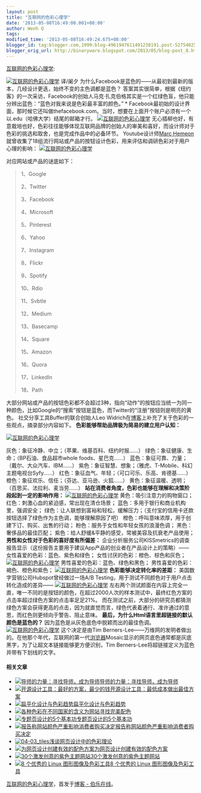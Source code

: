 ```yaml
---
layout: post
title: "互联网的色彩心理学"
date: '2013-05-08T16:49:00.001+08:00'
author: Wenh Q
tags:
modified_time: '2013-05-08T16:49:24.675+08:00'
blogger_id: tag:blogger.com,1999:blog-4961947611491238191.post-5275402585776452244
blogger_orig_url: http://binaryware.blogspot.com/2013/05/blog-post_8.html
---
```

[互联网的色彩心理学](http://blog.jobbole.com/39343/?utm_source=rss&utm_medium=rss&utm_campaign=%25e4%25ba%2592%25e8%2581%2594%25e7%25bd%2591%25e7%259a%2584%25e8%2589%25b2%25e5%25bd%25a9%25e5%25bf%2583%25e7%2590%2586%25e5%25ad%25a6):

[![互联网的色彩心理学](http://blog.jobbole.com/wp-content/uploads/2013/05/internet-color-psy-01.jpg "互联网的色彩心理学")](http://blog.jobbole.com/wp-content/uploads/2013/05/internet-color-psy-01.jpg "互联网的色彩心理学")
译/阑夕
为什么Facebook是蓝色的——从最初到最新的版本，几经设计更迭，始终不变的主色调都是蓝色？
答案其实很简单，根据《纽约客》的一次采访，Facebook的创始人马克·扎克伯格其实是一个红绿色盲，他只能分辨出蓝色：“蓝色对我来说是色彩最丰富的颜色。”
*
Facebook最初始的设计界面，那时候它还叫做thefacebook.com。当时，想要在上面开个账户必须有一个以.edu（哈佛大学）结尾的邮箱才行。
[![互联网的色彩心理学](http://blog.jobbole.com/wp-content/uploads/2013/05/internet-color-psy-02.jpg "互联网的色彩心理学")](http://blog.jobbole.com/wp-content/uploads/2013/05/internet-color-psy-02.jpg "互联网的色彩心理学")
无心插柳也好，有意栽培也好，色彩往往能够体现互联网品牌的创始人的审美和喜好，而设计师对于色彩的挑选和取舍，也是完成作品中的必备环节。
Youtube设计师[Marc
Hemeon](https://medium.com/design-ux/77eb4f9a439d)就曾收集了18组流行网站或产品的按钮设计色彩，用来评估和调研色彩对于用户心理的影响：
[![互联网的色彩心理学](http://blog.jobbole.com/wp-content/uploads/2013/05/internet-color-psy-03.png "互联网的色彩心理学")](http://blog.jobbole.com/wp-content/uploads/2013/05/internet-color-psy-03.png "互联网的色彩心理学")

对应网站或产品的谜底如下：

> 1、Google
>
> 2、Twitter
>
> 3、Facebook
>
> 4、Microsoft
>
> 5、Pinterest
>
> 6、Yahoo
>
> 7、Instagram
>
> 8、Flickr
>
> 9、Spotify
>
> 10、Rdio
>
> 11、Svbtle
>
> 12、Medium
>
> 13、Basecamp
>
> 14、Square
>
> 15、Amazon
>
> 16、Quora
>
> 17、LinkedIn
>
> 18、Path

大部分网站或产品的按钮色彩都不会超过3种，指向“动作”的按钮应当统一为同一种颜色，比如Google的“搜索”按钮是蓝色，而Twitter的“注册”按钮则是明亮的黄色。
社交分享工具Buffer的联合创始人Leo
Widrich在[博客](http://blog.bufferapp.com/the-science-of-colors-in-marketing-why-is-facebook-blue)上补充了关于色彩的一些观点，摘录部分内容如下。
**色彩能够帮助品牌极为简易的建立用户认知：**

[![互联网的色彩心理学](http://blog.jobbole.com/wp-content/uploads/2013/05/internet-color-psy-04.jpg "互联网的色彩心理学")](http://blog.jobbole.com/wp-content/uploads/2013/05/internet-color-psy-04.jpg "互联网的色彩心理学")

灰色：象征冷静、中立；（苹果、维基百科、纽约时报……）
绿色：象征健康、生命；（BP石油、食品超市whole foods、星巴克……）
蓝色：象征可靠、力量；（戴尔、大众汽车、IBM……）
紫色：象征智慧、想象；（雅虎、T-Mobile、科幻主题电视台Syfy……）
红色：象征血气、年轻；（可口可乐、乐高、肯德基……）
橙色：象征欢乐、信任；（芬达、亚马逊、火狐……）
黄色：象征温暖、透明；（百思买、法拉利、麦当劳……）
**站在消费者角度，色彩也能够在理解和决策阶段起到一定的影响作用：**
[![互联网的色彩心理学](http://blog.jobbole.com/wp-content/uploads/2013/05/internet-color-psy-05.png "互联网的色彩心理学")](http://blog.jobbole.com/wp-content/uploads/2013/05/internet-color-psy-05.png "互联网的色彩心理学")
黄色：吸引注意力的购物窗口；
红色：刺激心血的紧迫感，常出现在清仓场景；
蓝色：多用于银行和商业机构里，强调安全；
绿色：让人联想到富裕和轻松，缓解压力；（支付宝的信用卡还款按钮选择了绿色作为主色调，能够理解原因了吧）
橙色：呼叫意味浓厚，用于创建下订、购买、出售的行动；
粉色：服务于女性和年轻女孩的浪漫色调；
黑色：奢侈品的最佳匹配；
紫色：给人舒缓&平静的感受，常被美容及抗衰老产品使用；
**男性和女性对于色彩的喜好度有所偏差：**
企业分析服务公司KISSmetrics的调查报告显示（这份报告主要用于建议App产品的创业者在产品设计上的策略）——
女性喜爱的色彩：蓝色、紫色和绿色；
女性讨厌的色彩：橙色、棕色和灰色；
[![互联网的色彩心理学](http://blog.jobbole.com/wp-content/uploads/2013/05/internet-color-psy-06.png "互联网的色彩心理学")](http://blog.jobbole.com/wp-content/uploads/2013/05/internet-color-psy-06.png "互联网的色彩心理学")
男性喜爱的色彩：蓝色、绿色和黑色；
男性喜爱的色彩：褐色、橙色和紫色；
[![互联网的色彩心理学](http://blog.jobbole.com/wp-content/uploads/2013/05/internet-color-psy-07.png "互联网的色彩心理学")](http://blog.jobbole.com/wp-content/uploads/2013/05/internet-color-psy-07.png "互联网的色彩心理学")
**色彩能够决定转化率的差距：**
美国数字营销公司Hubspot曾经做过一场A/B
Testing，用于测试不同颜色对于用户点击转化造成的差异——
[![互联网的色彩心理学](http://blog.jobbole.com/wp-content/uploads/2013/05/internet-color-psy-08.png "互联网的色彩心理学")](http://blog.jobbole.com/wp-content/uploads/2013/05/internet-color-psy-08.png "互联网的色彩心理学")
左右两个测试颜面在内容上完全一直，唯一不同的是按钮的颜色，在超过2000人次的样本测试中，最终红色方案的点击率超过绿色方案的点击率足足21%。
而在测试之前，大部分的研究员都猜测绿色方案会获得更高的点击，因为就直觉而言，绿色代表着通行、准许通过的意思，而红色则更倾向于警告、阻止意味。
**最后，为什么Html语言里超链接的默认颜色是蓝色的？**
因为蓝色是从灰色底色中脱颖而出的最佳色调。
[![互联网的色彩心理学](http://blog.jobbole.com/wp-content/uploads/2013/05/internet-color-psy-09.png "互联网的色彩心理学")](http://blog.jobbole.com/wp-content/uploads/2013/05/internet-color-psy-09.png "互联网的色彩心理学")
这个决定是由Tim
Berners-Lee——万维网的发明者做出的。在他那个年代，互联网的第一代[浏览器](http://blog.jobbole.com/12749/ "浏览器")Mosaic显示的网页底色通常都是灰底黑字，为了让超文本链接能够更方便识别，Tim
Berners-Lee将超链接定义为蓝色并带有下划线的文字。

#### 相关文章

-   [![导师的力量：寻找导师，成为导师](http://blog.jobbole.com/wp-content/uploads/2013/02/mentor4-150x150.gif)](http://blog.jobbole.com/8125/)[导师的力量：寻找导师，成为导师](http://blog.jobbole.com/8125/)
-   [![开源设计工具：最好的方案，最少的钱](http://blog.jobbole.com/wp-content/uploads/2012/04/Open-Source-design-tools-Best-Solution-with-Minimal-Cost01-150x150.jpg)](http://blog.jobbole.com/16596/)[开源设计工具：最低成本做出最佳方案](http://blog.jobbole.com/16596/)
-   [![扁平化设计与色彩趋势](http://blog.jobbole.com/wp-content/uploads/2013/05/171-150x150.jpg)](http://blog.jobbole.com/39275/)[扁平化设计与色彩趋势](http://blog.jobbole.com/39275/)
-   [![各种色彩在不同国家的含义](http://blog.jobbole.com/wp-content/uploads/2011/11/20110716100713_56131-150x150.jpg)](http://blog.jobbole.com/7851/)[为网站寻找完美配色](http://blog.jobbole.com/7851/)
-   [![专题页设计的5个基本功](http://blog.jobbole.com/wp-content/uploads/2013/02/theme-page-02.png)](http://blog.jobbole.com/33459/)[专题页设计的5个基本功](http://blog.jobbole.com/33459/)
-   [![报告称网站颜色严重影响消费者购买决定](http://blog.jobbole.com/wp-content/plugins/wordpress-23-related-posts-plugin/static/thumbs/10.jpg)](http://blog.jobbole.com/1099/)[报告称网站颜色严重影响消费者购买决定](http://blog.jobbole.com/1099/)
-   [![04-03_tiles](http://blog.jobbole.com/wp-content/uploads/2011/11/04-03_tiles-150x150.jpg)](http://blog.jobbole.com/8597/)[浅谈网页设计中的色彩理论](http://blog.jobbole.com/8597/)
-   [![为网页设计创建有效的配色方案](http://blog.jobbole.com/wp-content/plugins/wordpress-23-related-posts-plugin/static/thumbs/0.jpg)](http://blog.jobbole.com/1239/)[为网页设计创建有效的配色方案](http://blog.jobbole.com/1239/)
-   [![30个激发创意的紫色主题网站](http://www.jobbole.net/wp-content/uploads/2013/02/bajola-150x150.jpg)](http://blog.jobbole.com/611/)[30个激发创意的紫色主题网站](http://blog.jobbole.com/611/)
-   [![8 个优秀的 Linux
    图形图像及色彩工具](http://blog.jobbole.com/wp-content/uploads/2012/06/8-Essential-Free-Graphics-Tools1-150x150.jpg)](http://blog.jobbole.com/22044/)[8
    个优秀的 Linux 图形图像及色彩工具](http://blog.jobbole.com/22044/)

[互联网的色彩心理学](http://blog.jobbole.com/39343/)，首发于[博客 -
伯乐在线](http://blog.jobbole.com/)。
